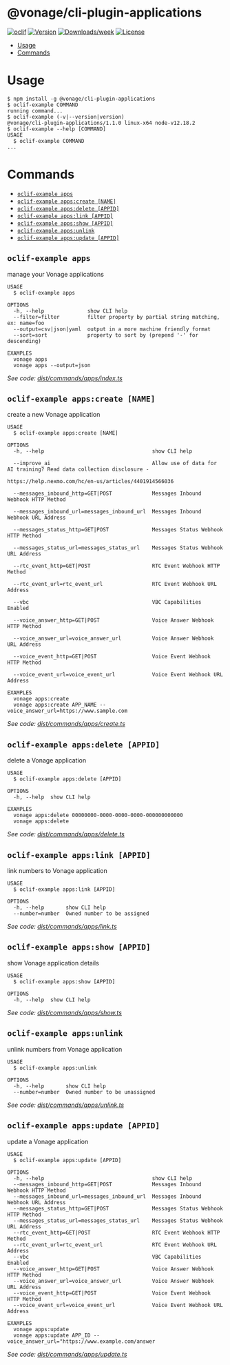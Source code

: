 @vonage/cli-plugin-applications
=======================

[![oclif](https://img.shields.io/badge/cli-oclif-brightgreen.svg)](https://oclif.io)
[![Version](https://img.shields.io/npm/v/@vonage/cli-plugin-applications.svg)](https://npmjs.org/applications/@vonage/cli-plugin-applications)
[![Downloads/week](https://img.shields.io/npm/dw/@vonage/cli-plugin-applications.svg)](https://npmjs.org/applications/@vonage/cli-plugin-applications)
[![License](https://img.shields.io/npm/l/@vonage/cli-plugin-applications.svg)](https://github.com/Vonage/vonage-cli/blob/master/applicationss/applications/applications.json)

<!-- toc -->
* [Usage](#usage)
* [Commands](#commands)
<!-- tocstop -->

# Usage
<!-- usage -->
```sh-session
$ npm install -g @vonage/cli-plugin-applications
$ oclif-example COMMAND
running command...
$ oclif-example (-v|--version|version)
@vonage/cli-plugin-applications/1.1.0 linux-x64 node-v12.18.2
$ oclif-example --help [COMMAND]
USAGE
  $ oclif-example COMMAND
...
```
<!-- usagestop -->
# Commands
<!-- commands -->
* [`oclif-example apps`](#oclif-example-apps)
* [`oclif-example apps:create [NAME]`](#oclif-example-appscreate-name)
* [`oclif-example apps:delete [APPID]`](#oclif-example-appsdelete-appid)
* [`oclif-example apps:link [APPID]`](#oclif-example-appslink-appid)
* [`oclif-example apps:show [APPID]`](#oclif-example-appsshow-appid)
* [`oclif-example apps:unlink`](#oclif-example-appsunlink)
* [`oclif-example apps:update [APPID]`](#oclif-example-appsupdate-appid)

## `oclif-example apps`

manage your Vonage applications

```
USAGE
  $ oclif-example apps

OPTIONS
  -h, --help              show CLI help
  --filter=filter         filter property by partial string matching, ex: name=foo
  --output=csv|json|yaml  output in a more machine friendly format
  --sort=sort             property to sort by (prepend '-' for descending)

EXAMPLES
  vonage apps
  vonage apps --output=json
```

_See code: [dist/commands/apps/index.ts](https://github.com/Vonage/vonage-cli/blob/v1.1.0/dist/commands/apps/index.ts)_

## `oclif-example apps:create [NAME]`

create a new Vonage application

```
USAGE
  $ oclif-example apps:create [NAME]

OPTIONS
  -h, --help                                   show CLI help

  --improve_ai                                 Allow use of data for AI training? Read data collection disclosure -
                                               https://help.nexmo.com/hc/en-us/articles/4401914566036

  --messages_inbound_http=GET|POST             Messages Inbound Webhook HTTP Method

  --messages_inbound_url=messages_inbound_url  Messages Inbound Webhook URL Address

  --messages_status_http=GET|POST              Messages Status Webhook HTTP Method

  --messages_status_url=messages_status_url    Messages Status Webhook URL Address

  --rtc_event_http=GET|POST                    RTC Event Webhook HTTP Method

  --rtc_event_url=rtc_event_url                RTC Event Webhook URL Address

  --vbc                                        VBC Capabilities Enabled

  --voice_answer_http=GET|POST                 Voice Answer Webhook HTTP Method

  --voice_answer_url=voice_answer_url          Voice Answer Webhook URL Address

  --voice_event_http=GET|POST                  Voice Event Webhook HTTP Method

  --voice_event_url=voice_event_url            Voice Event Webhook URL Address

EXAMPLES
  vonage apps:create
  vonage apps:create APP_NAME --voice_answer_url=https://www.sample.com
```

_See code: [dist/commands/apps/create.ts](https://github.com/Vonage/vonage-cli/blob/v1.1.0/dist/commands/apps/create.ts)_

## `oclif-example apps:delete [APPID]`

delete a Vonage application

```
USAGE
  $ oclif-example apps:delete [APPID]

OPTIONS
  -h, --help  show CLI help

EXAMPLES
  vonage apps:delete 00000000-0000-0000-0000-000000000000
  vonage apps:delete
```

_See code: [dist/commands/apps/delete.ts](https://github.com/Vonage/vonage-cli/blob/v1.1.0/dist/commands/apps/delete.ts)_

## `oclif-example apps:link [APPID]`

link numbers to Vonage application

```
USAGE
  $ oclif-example apps:link [APPID]

OPTIONS
  -h, --help       show CLI help
  --number=number  Owned number to be assigned
```

_See code: [dist/commands/apps/link.ts](https://github.com/Vonage/vonage-cli/blob/v1.1.0/dist/commands/apps/link.ts)_

## `oclif-example apps:show [APPID]`

show Vonage application details

```
USAGE
  $ oclif-example apps:show [APPID]

OPTIONS
  -h, --help  show CLI help
```

_See code: [dist/commands/apps/show.ts](https://github.com/Vonage/vonage-cli/blob/v1.1.0/dist/commands/apps/show.ts)_

## `oclif-example apps:unlink`

unlink numbers from Vonage application

```
USAGE
  $ oclif-example apps:unlink

OPTIONS
  -h, --help       show CLI help
  --number=number  Owned number to be unassigned
```

_See code: [dist/commands/apps/unlink.ts](https://github.com/Vonage/vonage-cli/blob/v1.1.0/dist/commands/apps/unlink.ts)_

## `oclif-example apps:update [APPID]`

update a Vonage application

```
USAGE
  $ oclif-example apps:update [APPID]

OPTIONS
  -h, --help                                   show CLI help
  --messages_inbound_http=GET|POST             Messages Inbound Webhook HTTP Method
  --messages_inbound_url=messages_inbound_url  Messages Inbound Webhook URL Address
  --messages_status_http=GET|POST              Messages Status Webhook HTTP Method
  --messages_status_url=messages_status_url    Messages Status Webhook URL Address
  --rtc_event_http=GET|POST                    RTC Event Webhook HTTP Method
  --rtc_event_url=rtc_event_url                RTC Event Webhook URL Address
  --vbc                                        VBC Capabilities Enabled
  --voice_answer_http=GET|POST                 Voice Answer Webhook HTTP Method
  --voice_answer_url=voice_answer_url          Voice Answer Webhook URL Address
  --voice_event_http=GET|POST                  Voice Event Webhook HTTP Method
  --voice_event_url=voice_event_url            Voice Event Webhook URL Address

EXAMPLES
  vonage apps:update
  vonage apps:update APP_ID --voice_answer_url="https://www.example.com/answer
```

_See code: [dist/commands/apps/update.ts](https://github.com/Vonage/vonage-cli/blob/v1.1.0/dist/commands/apps/update.ts)_
<!-- commandsstop -->
